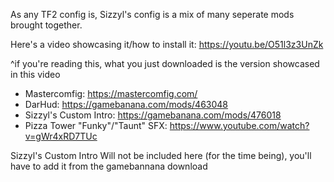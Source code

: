 As any TF2 config is, Sizzyl's config is a mix of many seperate mods brought together.

Here's a video showcasing it/how to install it: https://youtu.be/O51l3z3UnZk

^if you're reading this, what you just downloaded is the version showcased in this video

- Mastercomfig: https://mastercomfig.com/
- DarHud: https://gamebanana.com/mods/463048
- Sizzyl's Custom Intro: https://gamebanana.com/mods/476018
- Pizza Tower "Funky"/"Taunt" SFX: https://www.youtube.com/watch?v=gWr4xRD7TUc

Sizzyl's Custom Intro Will not be included here (for the time being), you'll have to add it from the gamebannana download
